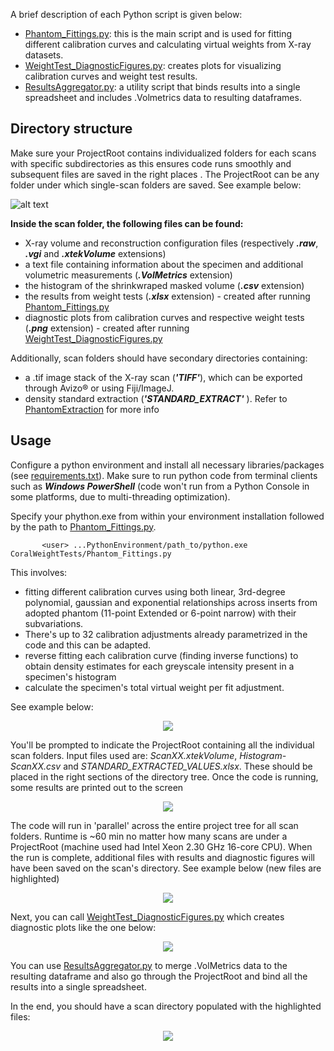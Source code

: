 A brief description of each Python script is given below:
- [Phantom_Fittings.py](https://github.com/LeoBertiniNHM/CoralMethodsPaper/blob/main/CoralWeightTests/Phantom_Fittings.py): this is the main script and is used for fitting different calibration curves and calculating virtual weights from X-ray datasets.
- [WeightTest_DiagnosticFigures.py](https://github.com/LeoBertiniNHM/CoralMethodsPaper/blob/main/CoralWeightTests/WeightTest_DiagnosticFigures.py): creates plots for visualizing calibration curves and weight test results.
- [ResultsAggregator.py](https://github.com/LeoBertiniNHM/CoralMethodsPaper/blob/main/CoralWeightTests/ResultsAggregator.py): a utility script that binds results into a single spreadsheet and includes .Volmetrics data to resulting dataframes. 

## Directory structure

Make sure your ProjectRoot contains individualized folders for each scans with specific subdirectories as this ensures code runs smoothly and subsequent files are saved in the right places .
The ProjectRoot can be any folder under which single-scan folders are saved. 
See example below:

![alt text](https://github.com/LeoBertiniNHM/CoralMethodsPaper/blob/main/PhantomExtraction/GIFs/DirectoryTreeExample.jpg)

**Inside the scan folder, the following files can be found:**

- X-ray volume and reconstruction configuration files (respectively ***.raw***, ***.vgi*** and ***.xtekVolume*** extensions)
- a text file containing information about the specimen and additional volumetric measurements (***.VolMetrics*** extension)
- the histogram of the shrinkwraped masked volume (***.csv*** extension)
- the results from weight tests (***.xlsx*** extension) - created after running [Phantom_Fittings.py](https://github.com/LeoBertiniNHM/CoralMethodsPaper/blob/main/CoralWeightTests)
- diagnostic plots from calibration curves and respective weight tests (***.png*** extension) - created after running [WeightTest_DiagnosticFigures.py](https://github.com/LeoBertiniNHM/CoralMethodsPaper/blob/main/CoralWeightTests)

Additionally, scan folders should have secondary directories containing:

- a .tif image stack of the X-ray scan  (***'TIFF'***), which can be exported through Avizo® or using Fiji/ImageJ.
- density standard extraction (***'STANDARD_EXTRACT'*** ). Refer to [PhantomExtraction](https://github.com/LeoBertiniNHM/CoralMethodsPaper/blob/main/PhantomExtraction) for more info


## Usage

Configure a python environment and install all necessary libraries/packages (see [requirements.txt](https://github.com/LeoBertiniNHM/CoralMethodsPaper/blob/main/requirements.txt)).
Make sure to run python code from terminal clients such as ***Windows PowerShell*** (code won't run from a Python Console in some platforms, due to multi-threading optimization). 

Specify your phython.exe from within your environment installation followed by the path to [Phantom_Fittings.py](https://github.com/LeoBertiniNHM/CoralMethodsPaper/blob/main/CoralWeightTests/Phantom_Fittings.py).

           <user> ...PythonEnvironment/path_to/python.exe CoralWeightTests/Phantom_Fittings.py

This involves: 
- fitting different calibration curves using both linear, 3rd-degree polynomial, gaussian and exponential relationships across inserts from adopted phantom (11-point Extended or 6-point narrow) with their subvariations. 
- There's up to 32 calibration adjustments already parametrized in the code and this can be adapted. 
- reverse fitting each calibration curve (finding inverse functions) to obtain density estimates for each greyscale intensity present in a specimen's histogram
- calculate the specimen's total virtual weight per fit adjustment. 

See example below:

<p align="center">
  <img src="https://github.com/LeoBertiniNHM/CoralMethodsPaper/blob/main/CoralWeightTests/IMGs/PowerShellExample.png" >
</p>

You'll be prompted to indicate the ProjectRoot containing all the individual scan folders.
Input files used are: *ScanXX.xtekVolume*, *Histogram-ScanXX.csv* and *STANDARD_EXTRACTED_VALUES.xlsx*. These should be placed in the right sections of the directory tree.
Once the code is running, some results are printed out to the screen


<p align="center">
  <img src="https://github.com/LeoBertiniNHM/CoralMethodsPaper/blob/main/CoralWeightTests/IMGs/PowerShellExample2.png" >
</p>


The code will run in 'parallel' across the entire project tree for all scan folders.
Runtime is ~60 min no matter how many scans are under a ProjectRoot (machine used had Intel Xeon 2.30 GHz 16-core CPU).
When the run is complete, additional files with results and diagnostic figures will have been saved on the scan's directory.
See example below (new files are highlighted)

<p align="center">
  <img src="https://github.com/LeoBertiniNHM/CoralMethodsPaper/blob/main/CoralWeightTests/IMGs/CreatedFilesExample1.png" >
</p>


Next, you can call [WeightTest_DiagnosticFigures.py](https://github.com/LeoBertiniNHM/CoralMethodsPaper/blob/main/CoralWeightTests/WeightTest_DiagnosticFigures.py)
which creates diagnostic plots like the one below:

<p align="center">
  <img src="https://github.com/LeoBertiniNHM/CoralMethodsPaper/blob/main/CoralWeightTests/IMGs/Example_Diagnostic_Plots_Scan_LB_0043.png" >
</p>


You can use [ResultsAggregator.py](https://github.com/LeoBertiniNHM/CoralMethodsPaper/blob/main/CoralWeightTests/ResultsAggregator.py) to merge .VolMetrics data to the resulting dataframe and also go through the ProjectRoot and bind all the results into a single spreadsheet. 

In the end, you should have a scan directory populated with the highlighted files:
<p align="center">
  <img src="https://github.com/LeoBertiniNHM/CoralMethodsPaper/blob/main/CoralWeightTests/IMGs/CreatedFilesExample2.png" >
</p>